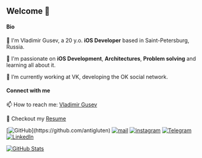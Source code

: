 ## Welcome 👋

#### Bio

🚀 I'm Vladimir Gusev, a 20 y.o. **iOS Developer** based in Saint-Petersburg, Russia.

🌱 I'm passionate on **iOS Development**, **Architectures**, **Problem solving** and learning all about it.

🔭 I’m currently working at VK, developing the OK social network.
  
#### Connect with me

📫 How to reach me: [Vladimir Gusev](mailto:antigluten@icloud.com)

📄 Checkout my [Resume](files/resume.pdf)

[![GitHub](https://img.shields.io/badge/GitHub-%23000000.svg?&amp;style=for-the-badge&amp;logo=GitHub&amp;logoColor=white&amp;)](https://github.com/antigluten) [![mail](https://img.shields.io/badge/mail-%23000000.svg?&amp;style=for-the-badge&amp;logo=iCloud&amp;logoColor=white&amp;color=44BBF8)](mailto:antigluten@icloud.com) [![instagram](https://img.shields.io/badge/instagram-%23000000.svg?&amp;style=for-the-badge&amp;logo=instagram&amp;logoColor=white&amp;color=dd2a7b)](https://www.instagram.com/_antigluten_) [![Telegram](https://img.shields.io/badge/Telegram-%23000000.svg?&amp;style=for-the-badge&amp;logo=Telegram&amp;logoColor=white&amp;color=252A2E)](https://t.me/vladimirlouis) [![LinkedIn](https://img.shields.io/badge/linkedin-%230077B5.svg?style=for-the-badge&logo=linkedin&logoColor=white)](https://www.linkedin.com/in/vladimir-gusev-3bb027205/)

[![GitHub Stats](https://streak-stats.demolab.com?user=antigluten&theme=gruvbox&hide_border=true&border_radius=16)](https://git.io/streak-stats)
